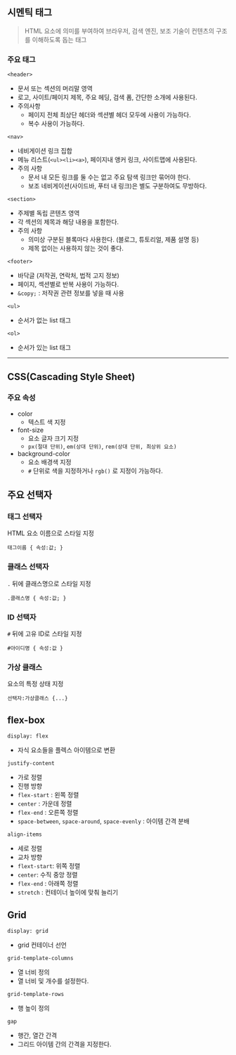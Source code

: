 ## 시멘틱 태그

> HTML 요소에 의미를 부여하여 브라우저, 검색 엔진, 보조 기술이 컨텐츠의 구조를 이해하도록 돕는 태그

### 주요 태그

`<header>`

- 문서 또는 섹션의 머리말 영역
- 로고, 사이트/페이지 제목, 주요 헤딩, 검색 폼, 간단한 소개에 사용된다.
- 주의사항
  - 페이지 전체 최상단 헤더와 섹션별 헤더 모두에 사용이 가능하다.
  - 복수 사용이 가능하다.

`<nav>`

- 네비게이션 링크 집합
- 메뉴 리스트(`<ul><li><a>`), 페이지내 앵커 링크, 사이트맵에 사용된다.
- 주의 사항
  - 문서 내 모든 링크를 둘 수는 없고 주요 탐색 링크만 묶어야 한다.
  - 보조 네비게이션(사이드바, 푸터 내 링크)은 별도 구분하여도 무방하다.

`<section>`

- 주제별 독립 콘텐츠 영역
- 각 섹션의 제목과 해당 내용을 포함한다.
- 주의 사항
  - 의미상 구분된 블록마다 사용한다. (블로그, 튜토리얼, 제품 설명 등)
  - 제목 없이는 사용하지 않는 것이 좋다.

`<footer>`

- 바닥글 (저작권, 연락처, 법적 고지 정보)
- 페이지, 섹션별로 반복 사용이 가능하다.
- `&copy;` : 저작권 관련 정보를 넣을 때 사용

`<ul>`

- 순서가 없는 list 태그

`<ol>`

- 순서가 있는 list 태그

---

## CSS(Cascading Style Sheet)

### 주요 속성

- color
  - 텍스트 색 지정
- font-size
  - 요소 글자 크기 지정
  - `px(절대 단위)`, `em(상대 단위)`, `rem(상대 단위, 최상위 요소)`
- background-color
  - 요소 배경색 지정
  - `#` 단위로 색을 지정하거나 `rgb()` 로 지정이 가능하다.

## 주요 선택자

### 태그 선택자

HTML 요소 이름으로 스타일 지정

`태그이름 { 속성:값; }`

### 클래스 선택자

`.` 뒤에 클래스명으로 스타일 지정

`.클래스명 { 속성:값; }`

### ID 선택자

`#` 뒤에 고유 ID로 스타일 지정

`#아이디명 { 속성:값 }`

### 가상 클래스

요소의 특정 상태 지정

`선택자:가상클래스 {...}`

## flex-box

`display: flex`

- 자식 요소들을 플렉스 아이템으로 변환

`justify-content`

- 가로 정렬
- 진행 방향
- `flex-start` : 왼쪽 정렬
- `center` : 가운데 정렬
- `flex-end` : 오른쪽 정렬
- `space-between`, `space-around`, `space-evenly` : 아이템 간격 분배

`align-items`

- 세로 정렬
- 교차 방향
- `flext-start`: 위쪽 정렬
- `center`: 수직 중앙 정렬
- `flex-end` : 아래쪽 정렬
- `stretch` : 컨테이너 높이에 맞춰 늘리기

## Grid

`display: grid`

- grid 컨테이너 선언

`grid-template-columns`

- 열 너비 정의
- 열 너비 및 개수를 설정한다.

`grid-template-rows`

- 행 높이 정의

`gap`

- 행간, 열간 간격
- 그리드 아이템 간의 간격을 지정한다.
